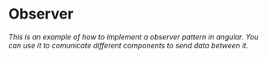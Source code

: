 # Observer

###### This is an example of how to implement a observer pattern in angular. You can use it to comunicate different components to send data between it.

